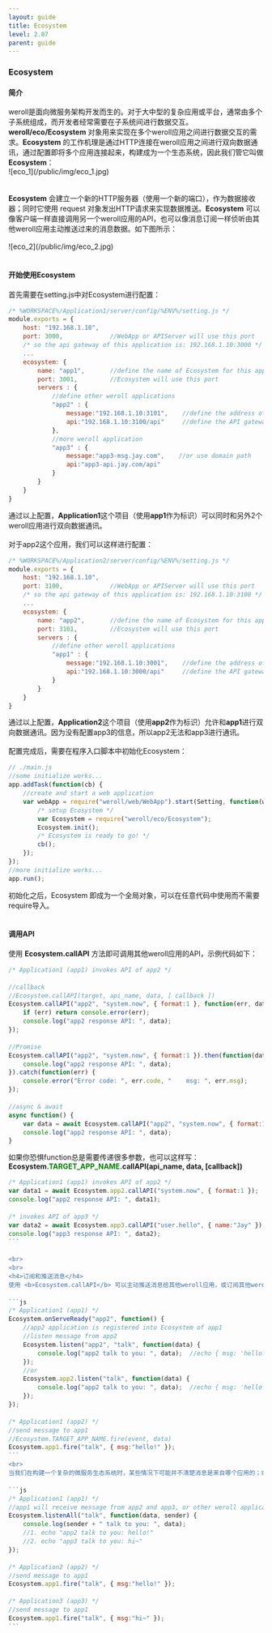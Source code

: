 ```yaml
---
layout: guide
title: Ecosystem
level: 2.07
parent: guide
---
```


<h3>Ecosystem</h3>
<h4>简介</h4>
weroll是面向微服务架构开发而生的。对于大中型的复杂应用或平台，通常由多个子系统组成，而开发者经常需要在子系统间进行数据交互。<br>
<b>weroll/eco/Ecosystem</b> 对象用来实现在多个weroll应用之间进行数据交互的需求。<b>Ecosystem</b> 的工作机理是通过HTTP连接在weroll应用之间进行双向数据通讯，通过配置即将多个应用连接起来，构建成为一个生态系统，因此我们管它叫做 <b>Ecosystem</b>：<br>
<div class="screenshot">![eco_1](/public/img/eco_1.jpg)</div>
<br>
<br>
<b>Ecosystem</b> 会建立一个新的HTTP服务器（使用一个新的端口），作为数据接收器；同时它使用 request 对象发出HTTP请求来实现数据推送。<b>Ecosystem</b> 可以像客户端一样直接调用另一个weroll应用的API，也可以像消息订阅一样侦听由其他weroll应用主动推送过来的消息数据。如下图所示：<br><br>
<div class="screenshot">![eco_2](/public/img/eco_2.jpg)</div>
<br>

<h4>开始使用Ecosystem</h4>
首先需要在setting.js中对Ecosystem进行配置：<br>

```js
/* %WORKSPACE%/Application1/server/config/%ENV%/setting.js */
module.exports = {
    host: "192.168.1.10",
    port: 3000,             //WebApp or APIServer will use this port
    /* so the api gateway of this application is: 192.168.1.10:3000 */
    ...
    ecosystem: {
        name: "app1",       //define the name of Ecosystem for this application
        port: 3001,         //Ecosystem will use this port
        servers : {
            //define other weroll applications
            "app2" : {
                message:"192.168.1.10:3101",    //define the address of the Ecosystem in app2
                api:"192.168.1.10:3100/api"     //define the API gateway of app2
            },
            //more weroll application
            "app3" : {
                message:"app3-msg.jay.com",    //or use domain path
                api:"app3-api.jay.com/api"
            }
        }
    }
}
```

通过以上配置，<b>Application1</b>这个项目（使用<b>app1</b>作为标识）可以同时和另外2个weroll应用进行双向数据通讯。
<br>
<br>
对于app2这个应用，我们可以这样进行配置：

```js
/* %WORKSPACE%/Application2/server/config/%ENV%/setting.js */
module.exports = {
    host: "192.168.1.10",
    port: 3100,             //WebApp or APIServer will use this port
    /* so the api gateway of this application is: 192.168.1.10:3100 */
    ...
    ecosystem: {
        name: "app2",       //define the name of Ecosystem for this application
        port: 3101,         //Ecosystem will use this port
        servers : {
            //define other weroll applications
            "app1" : {
                message:"192.168.1.10:3001",    //define the address of the Ecosystem in app1
                api:"192.168.1.10:3000/api"     //define the API gateway of app1
            }
        }
    }
}
```

通过以上配置，<b>Application2</b>这个项目（使用<b>app2</b>作为标识）允许和<b>app1</b>进行双向数据通讯。因为没有配置app3的信息，所以app2无法和app3进行通讯。
<br>
<br>
配置完成后，需要在程序入口脚本中初始化Ecosystem：<br>

```js
// ./main.js
//some initialize works...
app.addTask(function(cb) {
    //create and start a web application
    var webApp = require("weroll/web/WebApp").start(Setting, function(webApp) {
        /* setup Ecosystem */
        var Ecosystem = require("weroll/eco/Ecosystem");
        Ecosystem.init();
        /* Ecosystem is ready to go! */
        cb();
    });
});
//more initialize works...
app.run();
```
初始化之后，Ecosystem 即成为一个全局对象，可以在任意代码中使用而不需要require导入。
<br>
<br>
<h4>调用API</h4>
使用 <b>Ecosystem.callAPI</b> 方法即可调用其他weroll应用的API，示例代码如下：<br>

```js
/* Application1 (app1) invokes API of app2 */

//callback
//Ecosystem.callAPI(target, api_name, data, [ callback ])
Ecosystem.callAPI("app2", "system.now", { format:1 }, function(err, data) {
    if (err) return console.error(err);
    console.log("app2 response API: ", data);
});

//Promise
Ecosystem.callAPI("app2", "system.now", { format:1 }).then(function(data) {
    console.log("app2 response API: ", data);
}).catch(function(err) {
    console.error("Error code: ", err.code, "    msg: ", err.msg);
});

//async & await
async function() {
    var data = await Ecosystem.callAPI("app2", "system.now", { format:1 });
    console.log("app2 response API: ", data);
}
```

如果你恐惧function总是需要传递很多参数，也可以这样写：<br>
<b>Ecosystem<font style="color:green;">.TARGET&#95;APP&#95;NAME.</font>callAPI(api_name, data, [callback])</b><br>

``````js
/* Application1 (app1) invokes API of app2 */
var data1 = await Ecosystem.app2.callAPI("system.now", { format:1 });
console.log("app2 response API: ", data1);

/* invokes API of app3 */
var data2 = await Ecosystem.app3.callAPI("user.hello", { name:"Jay" });
console.log("app3 response API: ", data2);
```

<br>
<br>
<h4>订阅和推送消息</h4>
使用 <b>Ecosystem.callAPI</b> 可以主动推送消息给其他weroll应用，或订阅其他weroll应用的推送。示例代码如下：

```js
/* Application1 (app1) */
Ecosystem.onServeReady("app2", function() {
    //app2 application is registered into Ecosystem of app1
    //listen message from app2
    Ecosystem.listen("app2", "talk", function(data) {
        console.log("app2 talk to you: ", data);  //echo { msg: 'hello!' }
    });
    //or
    Ecosystem.app2.listen("talk", function(data) {
        console.log("app2 talk to you: ", data);  //echo { msg: 'hello!' }
    });
});

/* Application1 (app2) */
//send message to app1
//Ecosystem.TARGET_APP_NAME.fire(event, data)
Ecosystem.app1.fire("talk", { msg:"hello!" });
```
<br>
当我们在构建一个复杂的微服务生态系统时，某些情况下可能并不清楚消息是来自哪个应用的；或者某个应用需要同时侦听多个应用推送的同一类消息，因此也就难以进行消息订阅侦听。<b>Ecosystem.listenAll</b> 方法可以侦听来自任何应用的消息，而不需要知道应用的名字，示例代码如下：<br>

```js
/* Application1 (app1) */
//app1 will receive message from app2 and app3, or other weroll applications
Ecosystem.listenAll("talk", function(data, sender) {
    console.log(sender + " talk to you: ", data);
    //1. echo "app2 talk to you: hello!"
    //2. echo "app3 talk to you: hi~"
});

/* Application2 (app2) */
//send message to app1
Ecosystem.app1.fire("talk", { msg:"hello!" });

/* Application3 (app3) */
//send message to app1
Ecosystem.app1.fire("talk", { msg:"hi~" });
```

